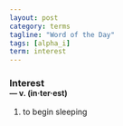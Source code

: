 ```yaml
---
layout: post
category: terms
tagline: "Word of the Day"
tags: [alpha_i]
term: interest
---
```


<h3>Interest<br/> <small>&mdash; v. (in<span>&middot;</span>ter<span>&middot;</span>est)</small></h3>
<p><ol>
<li>to begin sleeping</li>
</ol></p>
